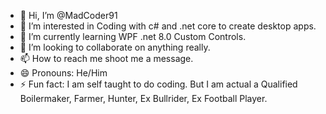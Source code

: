 - 👋 Hi, I’m @MadCoder91
- 👀 I’m interested in Coding with c# and .net core to create desktop apps.
- 🌱 I’m currently learning WPF .net 8.0 Custom Controls.
- 💞️ I’m looking to collaborate on anything really.
- 📫 How to reach me shoot me a message.
- 😄 Pronouns: He/Him 
- ⚡ Fun fact: I am self taught to do coding. But I am actual a Qualified Boilermaker, Farmer, Hunter, Ex Bullrider, Ex Football Player.

<!---
MadCoder91/MadCoder91 is a ✨ special ✨ repository because its `README.md` (this file) appears on your GitHub profile.
You can click the Preview link to take a look at your changes.
--->
